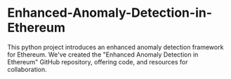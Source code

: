 # Enhanced-Anomaly-Detection-in-Ethereum
This python project introduces an enhanced anomaly detection framework for Ethereum. We've created the "Enhanced Anomaly Detection in Ethereum" GitHub repository, offering code, and resources for collaboration.
